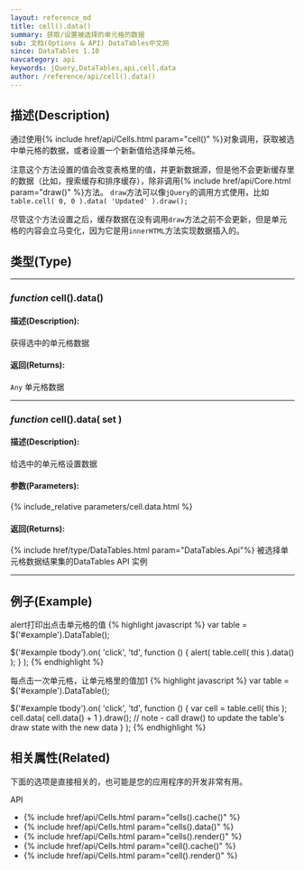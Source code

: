 ```yaml
---
layout: reference_md
title: cell().data()
summary: 获取/设置被选择的单元格的数据
sub: 文档(Options & API) DataTables中文网
since: DataTables 1.10
navcategory: api
keywords: jQuery,DataTables,api,cell,data
author: /reference/api/cell().data()
---
```


## 描述(Description)
通过使用{% include href/api/Cells.html param="cell()" %}对象调用，获取被选中单元格的数据，或者设置一个新新值给选择单元格。

注意这个方法设置的值会改变表格里的值，并更新数据源，但是他不会更新缓存里的数据（比如，搜索缓存和排序缓存），除非调用{% include href/api/Core.html param="draw()" %}方法。
`draw`方法可以像`jQuery`的调用方式使用，比如`table.cell( 0, 0 ).data( 'Updated' ).draw();`

尽管这个方法设置之后，缓存数据在没有调用`draw`方法之前不会更新，但是单元格的内容会立马变化，因为它是用`innerHTML`方法实现数据插入的。

## 类型(Type)

---

### _function_ cell().data()

#### 描述(Description):
获得选中的单元格数据

#### 返回(Returns):
`Any`
单元格数据

---

### _function_ cell().data( set )

#### 描述(Description):
给选中的单元格设置数据

#### 参数(Parameters):
{% include_relative parameters/cell.data.html %}

#### 返回(Returns):
{% include href/type/DataTables.html param="DataTables.Api"%}
被选择单元格数据结果集的DataTables API 实例

---

## 例子(Example)
alert打印出点击单元格的值
{% highlight javascript %}
var table = $('#example').DataTable();
 
$('#example tbody').on( 'click', 'td', function () {
    alert( table.cell( this ).data() );
} );
{% endhighlight %}

每点击一次单元格，让单元格里的值加1
{% highlight javascript %}
var table = $('#example').DataTable();
 
$('#example tbody').on( 'click', 'td', function () {
    var cell = table.cell( this );
    cell.data( cell.data() + 1 ).draw();
    // note - call draw() to update the table's draw state with the new data
} );
{% endhighlight %}





## 相关属性(Related)
下面的选项是直接相关的，也可能是您的应用程序的开发非常有用。

API

- {% include href/api/Cells.html param="cells().cache()" %}
- {% include href/api/Cells.html param="cells().data()" %}
- {% include href/api/Cells.html param="cells().render()" %}
- {% include href/api/Cells.html param="cell().cache()" %}
- {% include href/api/Cells.html param="cell().render()" %}


